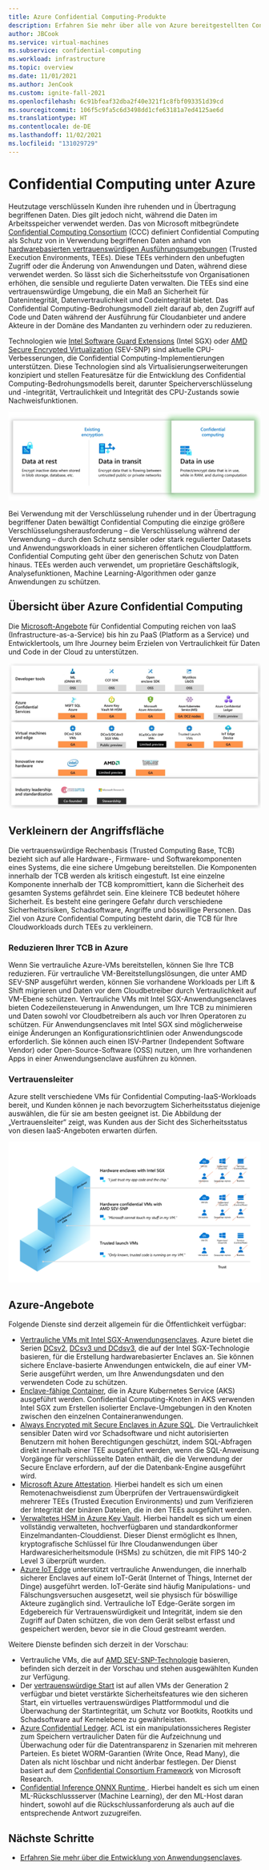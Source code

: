 ```yaml
---
title: Azure Confidential Computing-Produkte
description: Erfahren Sie mehr über alle von Azure bereitgestellten Confidential Computing-Dienste.
author: JBCook
ms.service: virtual-machines
ms.subservice: confidential-computing
ms.workload: infrastructure
ms.topic: overview
ms.date: 11/01/2021
ms.author: JenCook
ms.custom: ignite-fall-2021
ms.openlocfilehash: 6c91bfeaf32dba2f40e321f1c8fbf093351d39cd
ms.sourcegitcommit: 106f5c9fa5c6d3498dd1cfe63181a7ed4125ae6d
ms.translationtype: HT
ms.contentlocale: de-DE
ms.lasthandoff: 11/02/2021
ms.locfileid: "131029729"
---
```

# <a name="confidential-computing-on-azure"></a>Confidential Computing unter Azure

Heutzutage verschlüsseln Kunden ihre ruhenden und in Übertragung begriffenen Daten. Dies gilt jedoch nicht, während die Daten im Arbeitsspeicher verwendet werden. Das von Microsoft mitbegründete [Confidential Computing Consortium](https://confidentialcomputing.io/) (CCC) definiert Confidential Computing als Schutz von in Verwendung begriffenen Daten anhand von [hardwarebasierten vertrauenswürdigen Ausführungsumgebungen](https://en.wikipedia.org/wiki/Trusted_execution_environment) (Trusted Execution Environments, TEEs). Diese TEEs verhindern den unbefugten Zugriff oder die Änderung von Anwendungen und Daten, während diese verwendet werden. So lässt sich die Sicherheitsstufe von Organisationen erhöhen, die sensible und regulierte Daten verwalten. Die TEEs sind eine vertrauenswürdige Umgebung, die ein Maß an Sicherheit für Datenintegrität, Datenvertraulichkeit und Codeintegrität bietet. Das Confidential Computing-Bedrohungsmodell zielt darauf ab, den Zugriff auf Code und Daten während der Ausführung für Cloudanbieter und andere Akteure in der Domäne des Mandanten zu verhindern oder zu reduzieren.

Technologien wie [Intel Software Guard Extensions](https://www.intel.com.au/content/www/au/en/architecture-and-technology/software-guard-extensions-enhanced-data-protection.html) (Intel SGX) oder [AMD Secure Encrypted Virtualization](https://www.amd.com/en/processors/amd-secure-encrypted-virtualization) (SEV-SNP) sind aktuelle CPU-Verbesserungen, die Confidential Computing-Implementierungen unterstützen. Diese Technologien sind als Virtualisierungserweiterungen konzipiert und stellen Featuresätze für die Entwicklung des Confidential Computing-Bedrohungsmodells bereit, darunter Speicherverschlüsselung und -integrität, Vertraulichkeit und Integrität des CPU-Zustands sowie Nachweisfunktionen.

![Grafische Darstellung der drei Zustände des Datenschutzes mit Hervorhebung der zurzeit verwendeten Confidential Computing-Daten.](media/overview-azure-products/three-states.jpg)

Bei Verwendung mit der Verschlüsselung ruhender und in der Übertragung begriffener Daten bewältigt Confidential Computing die einzige größere Verschlüsselungsherausforderung – die Verschlüsselung während der Verwendung – durch den Schutz sensibler oder stark regulierter Datasets und Anwendungsworkloads in einer sicheren öffentlichen Cloudplattform. Confidential Computing geht über den generischen Schutz von Daten hinaus. TEEs werden auch verwendet, um proprietäre Geschäftslogik, Analysefunktionen, Machine Learning-Algorithmen oder ganze Anwendungen zu schützen.

## <a name="navigating-azure-confidential-computing"></a>Übersicht über Azure Confidential Computing

Die [Microsoft-Angebote](https://aka.ms/azurecc) für Confidential Computing reichen von IaaS (Infrastructure-as-a-Service) bis hin zu PaaS (Platform as a Service) und Entwicklertools, um Ihre Journey beim Erzielen von Vertraulichkeit für Daten und Code in der Cloud zu unterstützen.

![Screenshot: Azure Confidential Computing-Stapel mit Tools und Diensten](media/overview-azure-products/acc-stack.jpg)

## <a name="reducing-the-attack-surface"></a>Verkleinern der Angriffsfläche
Die vertrauenswürdige Rechenbasis (Trusted Computing Base, TCB) bezieht sich auf alle Hardware-, Firmware- und Softwarekomponenten eines Systems, die eine sichere Umgebung bereitstellen. Die Komponenten innerhalb der TCB werden als kritisch eingestuft. Ist eine einzelne Komponente innerhalb der TCB kompromittiert, kann die Sicherheit des gesamten Systems gefährdet sein. Eine kleinere TCB bedeutet höhere Sicherheit. Es besteht eine geringere Gefahr durch verschiedene Sicherheitsrisiken, Schadsoftware, Angriffe und böswillige Personen. Das Ziel von Azure Confidential Computing besteht darin, die TCB für Ihre Cloudworkloads durch TEEs zu verkleinern. 

### <a name="reducing-your-tcb-in-azure"></a>Reduzieren Ihrer TCB in Azure

Wenn Sie vertrauliche Azure-VMs bereitstellen, können Sie Ihre TCB reduzieren. Für vertrauliche VM-Bereitstellungslösungen, die unter AMD SEV-SNP ausgeführt werden, können Sie vorhandene Workloads per Lift & Shift migrieren und Daten vor dem Cloudbetreiber durch Vertraulichkeit auf VM-Ebene schützen. Vertrauliche VMs mit Intel SGX-Anwendungsenclaves bieten Codezeilensteuerung in Anwendungen, um Ihre TCB zu minimieren und Daten sowohl vor Cloudbetreibern als auch vor Ihren Operatoren zu schützen.  Für Anwendungsenclaves mit Intel SGX sind möglicherweise einige Änderungen an Konfigurationsrichtlinien oder Anwendungscode erforderlich.  Sie können auch einen ISV-Partner (Independent Software Vendor) oder Open-Source-Software (OSS) nutzen, um Ihre vorhandenen Apps in einer Anwendungsenclave ausführen zu können. 

### <a name="trust-ladder"></a>Vertrauensleiter

Azure stellt verschiedene VMs für Confidential Computing-IaaS-Workloads bereit, und Kunden können je nach bevorzugtem Sicherheitsstatus diejenige auswählen, die für sie am besten geeignet ist. Die Abbildung der „Vertrauensleiter“ zeigt, was Kunden aus der Sicht des Sicherheitsstatus von diesen IaaS-Angeboten erwarten dürfen.

![Screenshot: Azure-Vertrauensleiter mit Intel SGX-Enclaves am oberen Ende](media/overview-azure-products/trust-ladder.png)

## <a name="azure-offerings"></a>Azure-Angebote

Folgende Dienste sind derzeit allgemein für die Öffentlichkeit verfügbar:

- [Vertrauliche VMs mit Intel SGX-Anwendungsenclaves](confidential-computing-enclaves.md). Azure bietet die Serien [DCsv2](../virtual-machines/dcv2-series.md), [DCsv3 und DCdsv3](../virtual-machines/dcv3-series.md), die auf der Intel SGX-Technologie basieren, für die Erstellung hardwarebasierter Enclaves an. Sie können sichere Enclave-basierte Anwendungen entwickeln, die auf einer VM-Serie ausgeführt werden, um Ihre Anwendungsdaten und den verwendeten Code zu schützen.
- [Enclave-fähige Container](enclave-aware-containers.md), die in Azure Kubernetes Service (AKS) ausgeführt werden. Confidential Computing-Knoten in AKS verwenden Intel SGX zum Erstellen isolierter Enclave-Umgebungen in den Knoten zwischen den einzelnen Containeranwendungen.
- [Always Encrypted mit Secure Enclaves in Azure SQL](/sql/relational-databases/security/encryption/always-encrypted-enclaves). Die Vertraulichkeit sensibler Daten wird vor Schadsoftware und nicht autorisierten Benutzern mit hohen Berechtigungen geschützt, indem SQL-Abfragen direkt innerhalb einer TEE ausgeführt werden, wenn die SQL-Anweisung Vorgänge für verschlüsselte Daten enthält, die die Verwendung der Secure Enclave erfordern, auf der die Datenbank-Engine ausgeführt wird.
- [Microsoft Azure Attestation](../attestation/overview.md). Hierbei handelt es sich um einen Remotenachweisdienst zum Überprüfen der Vertrauenswürdigkeit mehrerer TEEs (Trusted Execution Environments) und zum Verifizieren der Integrität der binären Dateien, die in den TEEs ausgeführt werden.
- [Verwaltetes HSM in Azure Key Vault](/azure/key-vault/managed-hsm/). Hierbei handelt es sich um einen vollständig verwalteten, hochverfügbaren und standardkonformer Einzelmandanten-Clouddienst. Dieser Dienst ermöglicht es Ihnen, kryptografische Schlüssel für Ihre Cloudanwendungen über Hardwaresicherheitsmodule (HSMs) zu schützen, die mit FIPS 140-2 Level 3 überprüft wurden.
- [Azure IoT Edge](../iot-edge/deploy-confidential-applications.md) unterstützt vertrauliche Anwendungen, die innerhalb sicherer Enclaves auf einem IoT-Gerät (Internet of Things, Internet der Dinge) ausgeführt werden. IoT-Geräte sind häufig Manipulations- und Fälschungsversuchen ausgesetzt, weil sie physisch für böswillige Akteure zugänglich sind. Vertrauliche IoT Edge-Geräte sorgen im Edgebereich für Vertrauenswürdigkeit und Integrität, indem sie den Zugriff auf Daten schützen, die von dem Gerät selbst erfasst und gespeichert werden, bevor sie in die Cloud gestreamt werden.

Weitere Dienste befinden sich derzeit in der Vorschau:

- Vertrauliche VMs, die auf [AMD SEV-SNP-Technologie](https://azure.microsoft.com/blog/azure-and-amd-enable-lift-and-shift-confidential-computing/) basieren, befinden sich derzeit in der Vorschau und stehen ausgewählten Kunden zur Verfügung.
- Der [vertrauenswürdige Start](../virtual-machines/trusted-launch.md) ist auf allen VMs der Generation 2 verfügbar und bietet verstärkte Sicherheitsfeatures wie den sicheren Start, ein virtuelles vertrauenswürdiges Plattformmodul und die Überwachung der Startintegrität, um Schutz vor Bootkits, Rootkits und Schadsoftware auf Kernelebene zu gewährleisten.
- [Azure Confidential Ledger](../confidential-ledger/overview.md). ACL ist ein manipulationssicheres Register zum Speichern vertraulicher Daten für die Aufzeichnung und Überwachung oder für die Datentransparenz in Szenarien mit mehreren Parteien. Es bietet WORM-Garantien (Write Once, Read Many), die Daten als nicht löschbar und nicht änderbar festlegen. Der Dienst basiert auf dem [Confidential Consortium Framework](https://www.microsoft.com/research/project/confidential-consortium-framework/) von Microsoft Research.
- [Confidential Inference ONNX Runtime ](https://github.com/microsoft/onnx-server-openenclave). Hierbei handelt es sich um einen ML-Rückschlussserver (Machine Learning), der den ML-Host daran hindert, sowohl auf die Rückschlussanforderung als auch auf die entsprechende Antwort zuzugreifen.

## <a name="next-steps"></a>Nächste Schritte

- [Erfahren Sie mehr über die Entwicklung von Anwendungsenclaves](application-development.md).
